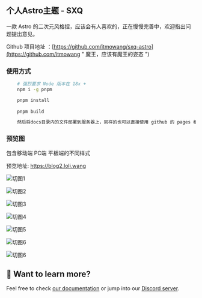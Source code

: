 ## 个人Astro主题 - SXQ

一款 Astro 的二次元风格捏，应该会有人喜欢的，正在慢慢完善中，欢迎指出问题提出意见。

Github 项目地址 ：[https://github.com/itmowang/sxq-astro](https://github.com/itmowang " 魔王，应该有魔王的姿态 ")

### 使用方式
``` bash
    # 强烈要求 Node 版本在 18x + 
    npm i -g pnpm

    pnpm install
    
    pnpm build

    然后将docs目录内的文件部署到服务器上，同样的也可以直接使用 github 的 pages 根据自己的喜好来。
```

### 预览图 

包含移动端 PC端 平板端的不同样式

预览地址: https://blog2.loli.wang

![切图1](http://img.blog.loli.wang/2023-9-04-astroxxq/01.png)

![切图2](http://img.blog.loli.wang/2023-9-04-astroxxq/02.png)

![切图3](http://img.blog.loli.wang/2023-9-04-astroxxq/03.jpg)

![切图4](http://img.blog.loli.wang/2023-9-04-astroxxq/04.jpg)

![切图5](http://img.blog.loli.wang/2023-9-04-astroxxq/05.png)

![切图6](http://img.blog.loli.wang/2023-9-04-astroxxq/06.jpg)

![切图6](http://img.blog.loli.wang/2023-9-04-astroxxq/07.jpg)

## 👀 Want to learn more?

Feel free to check [our documentation](https://docs.astro.build) or jump into our [Discord server](https://astro.build/chat).
